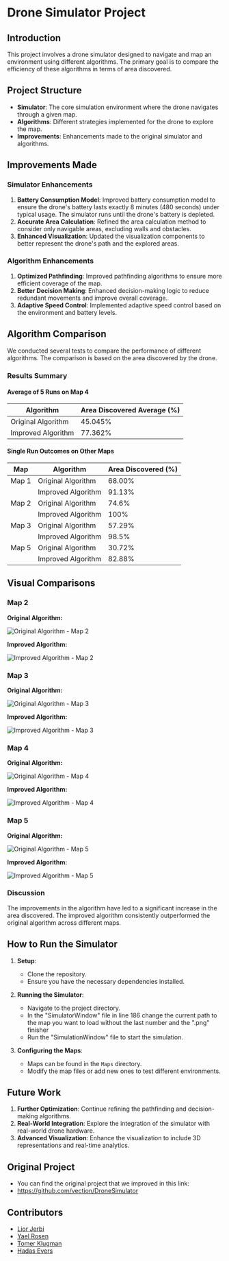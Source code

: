 # Drone Simulator Project

## Introduction

This project involves a drone simulator designed to navigate and map an environment using different algorithms. The primary goal is to compare the efficiency of these algorithms in terms of area discovered.


## Project Structure

- **Simulator**: The core simulation environment where the drone navigates through a given map.
- **Algorithms**: Different strategies implemented for the drone to explore the map.
- **Improvements**: Enhancements made to the original simulator and algorithms.

## Improvements Made

### Simulator Enhancements

1. **Battery Consumption Model**: Improved battery consumption model to ensure the drone's battery lasts exactly 8 minutes (480 seconds) under typical usage. The simulator runs until the drone's battery is depleted.
2. **Accurate Area Calculation**: Refined the area calculation method to consider only navigable areas, excluding walls and obstacles.
3. **Enhanced Visualization**: Updated the visualization components to better represent the drone's path and the explored areas.

### Algorithm Enhancements

1. **Optimized Pathfinding**: Improved pathfinding algorithms to ensure more efficient coverage of the map.
2. **Better Decision Making**: Enhanced decision-making logic to reduce redundant movements and improve overall coverage.
3. **Adaptive Speed Control**: Implemented adaptive speed control based on the environment and battery levels.

## Algorithm Comparison

We conducted several tests to compare the performance of different algorithms. The comparison is based on the area discovered by the drone.

### Results Summary

#### Average of 5 Runs on Map 4

| Algorithm          | Area Discovered Average (%) |
|--------------------|-----------------------------|
| Original Algorithm | 45.045%                     |
| Improved Algorithm | 77.362%                     |

#### Single Run Outcomes on Other Maps

| Map   | Algorithm          | Area Discovered (%) |
|-------|--------------------|---------------------|
| Map 1 | Original Algorithm | 68.00%              |
|       | Improved Algorithm | 91.13%              |
| Map 2 | Original Algorithm | 74.6%               |
|       | Improved Algorithm | 100%                |
| Map 3 | Original Algorithm | 57.29%              |
|       | Improved Algorithm | 98.5%               |
| Map 5 | Original Algorithm | 30.72%              |
|       | Improved Algorithm | 82.88%              |


## Visual Comparisons

### Map 2

**Original Algorithm:**

![Original Algorithm - Map 2](Outcomes\Map2\OriginalAlgo\74%.PNG)

**Improved Algorithm:**

![Improved Algorithm - Map 2](Outcomes\Map2\ImprovedAlgo\100%.PNG)

### Map 3

**Original Algorithm:**

![Original Algorithm - Map 3](Outcomes\Map3\OriginalAlgo\57%.PNG)

**Improved Algorithm:**

![Improved Algorithm - Map 3](Outcomes\Map3\ImprovedAlgo\improved(98%).PNG)

### Map 4

**Original Algorithm:**

![Original Algorithm - Map 4](Outcomes\Map4\OriginalAlgo\56%.PNG)

**Improved Algorithm:**

![Improved Algorithm - Map 4](Outcomes\Map4\ImprovedAlgo\88%.PNG)

### Map 5

**Original Algorithm:**

![Original Algorithm - Map 5](Outcomes\Map5\OriginalAlgo\30%.PNG)

**Improved Algorithm:**

![Improved Algorithm - Map 5](Outcomes\Map5\ImprovedAlgo\82%.PNG)

### Discussion

The improvements in the algorithm have led to a significant increase in the area discovered. The improved algorithm consistently outperformed the original algorithm across different maps.

## How to Run the Simulator

1. **Setup**:
    - Clone the repository.
    - Ensure you have the necessary dependencies installed.

2. **Running the Simulator**:
    - Navigate to the project directory.
    - In the "SimulatorWindow" file in line 186 change the current path to the map you want to load without the last number and the ".png" finisher
    - Run the "SimulationWindow" file to start the simulation.

3. **Configuring the Maps**:
    - Maps can be found in the `Maps` directory.
    - Modify the map files or add new ones to test different environments.

## Future Work

1. **Further Optimization**: Continue refining the pathfinding and decision-making algorithms.
2. **Real-World Integration**: Explore the integration of the simulator with real-world drone hardware.
3. **Advanced Visualization**: Enhance the visualization to include 3D representations and real-time analytics.

## Original Project

- You can find the original project that we improved in this link: 
- https://github.com/vection/DroneSimulator

## Contributors

- [Lior Jerbi](https://github.com/LiorJerbi)
- [Yael Rosen](https://github.com/yaelrosen77)
- [Tomer Klugman](https://github.com/tomerklugman)
- [Hadas Evers](https://github.com/hadasevers)
